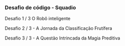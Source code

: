 ### Desafio de código - Squadio

Desafio 1 / 3 O Robô inteligente

Desafio 2 / 3 - A Jornada da Classificação Frutífera

Desafio 3 / 3 - A Questão Intrincada da Magia Preditiva
